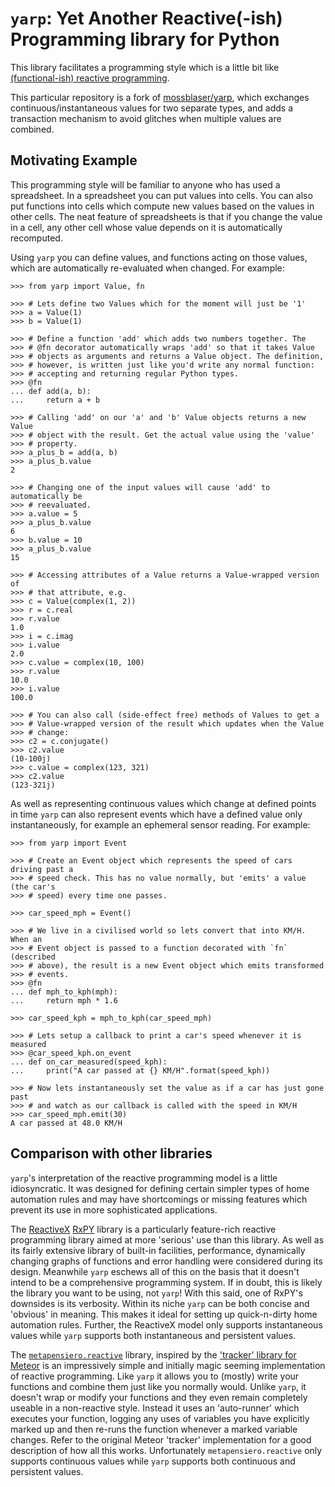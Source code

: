 `yarp`: Yet Another Reactive(-ish) Programming library for Python
=================================================================

This library facilitates a programming style which is a little bit like
[(functional-ish) reactive
programming](https://en.wikipedia.org/wiki/Functional_reactive_programming).

This particular repository is a fork of
[mossblaser/yarp](https://github.com/mossblaser/yarp), which exchanges
continuous/instantaneous values for two separate types, and adds a transaction
mechanism to avoid glitches when multiple values are combined.

Motivating Example
------------------

This programming style will be familiar to anyone who has used a spreadsheet.
In a spreadsheet you can put values into cells. You can also put functions into
cells which compute new values based on the values in other cells. The neat
feature of spreadsheets is that if you change the value in a cell, any other
cell whose value depends on it is automatically recomputed.

Using `yarp` you can define values, and functions acting on those values, which
are automatically re-evaluated when changed. For example:

    >>> from yarp import Value, fn
    
    >>> # Lets define two Values which for the moment will just be '1'
    >>> a = Value(1)
    >>> b = Value(1)
    
    >>> # Define a function 'add' which adds two numbers together. The
    >>> # @fn decorator automatically wraps 'add' so that it takes Value
    >>> # objects as arguments and returns a Value object. The definition,
    >>> # however, is written just like you'd write any normal function:
    >>> # accepting and returning regular Python types.
    >>> @fn
    ... def add(a, b):
    ...     return a + b
    
    >>> # Calling 'add' on our 'a' and 'b' Value objects returns a new Value
    >>> # object with the result. Get the actual value using the 'value'
    >>> # property.
    >>> a_plus_b = add(a, b)
    >>> a_plus_b.value
    2
    
    >>> # Changing one of the input values will cause 'add' to automatically be
    >>> # reevaluated.
    >>> a.value = 5
    >>> a_plus_b.value
    6
    >>> b.value = 10
    >>> a_plus_b.value
    15
    
    >>> # Accessing attributes of a Value returns a Value-wrapped version of
    >>> # that attribute, e.g.
    >>> c = Value(complex(1, 2))
    >>> r = c.real
    >>> r.value
    1.0
    >>> i = c.imag
    >>> i.value
    2.0
    >>> c.value = complex(10, 100)
    >>> r.value
    10.0
    >>> i.value
    100.0
    
    >>> # You can also call (side-effect free) methods of Values to get a
    >>> # Value-wrapped version of the result which updates when the Value
    >>> # change:
    >>> c2 = c.conjugate()
    >>> c2.value
    (10-100j)
    >>> c.value = complex(123, 321)
    >>> c2.value
    (123-321j)

As well as representing continuous values which change at defined points in
time `yarp` can also represent events which have a defined value only
instantaneously, for example an ephemeral sensor reading. For example:

    >>> from yarp import Event

    >>> # Create an Event object which represents the speed of cars driving past a
    >>> # speed check. This has no value normally, but 'emits' a value (the car's
    >>> # speed) every time one passes.

    >>> car_speed_mph = Event()

    >>> # We live in a civilised world so lets convert that into KM/H. When an
    >>> # Event object is passed to a function decorated with `fn` (described
    >>> # above), the result is a new Event object which emits transformed
    >>> # events.
    >>> @fn
    ... def mph_to_kph(mph):
    ...     return mph * 1.6

    >>> car_speed_kph = mph_to_kph(car_speed_mph)

    >>> # Lets setup a callback to print a car's speed whenever it is measured
    >>> @car_speed_kph.on_event
    ... def on_car_measured(speed_kph):
    ...     print("A car passed at {} KM/H".format(speed_kph))

    >>> # Now lets instantaneously set the value as if a car has just gone past
    >>> # and watch as our callback is called with the speed in KM/H
    >>> car_speed_mph.emit(30)
    A car passed at 48.0 KM/H

Comparison with other libraries
-------------------------------

`yarp`'s interpretation of the reactive programming model is a little
idiosyncratic. It was designed for defining certain simpler types of home
automation rules and may have shortcomings or missing features which prevent
its use in more sophisticated applications.

The [ReactiveX](http://reactivex.io/) [RxPY](https://github.com/ReactiveX/RxPY)
library is a particularly feature-rich reactive programming library aimed at
more 'serious' use than this library. As well as its fairly extensive library
of built-in facilities, performance, dynamically changing graphs of functions
and error handling were considered during its design. Meanwhile `yarp` eschews
all of this on the basis that it doesn't intend to be a comprehensive
programming system. If in doubt, this is likely the library you want to be
using, not `yarp`! With this said, one of RxPY's downsides is its verbosity.
Within its niche `yarp` can be both concise and 'obvious' in meaning.  This
makes it ideal for setting up quick-n-dirty home automation rules.  Further,
the ReactiveX model only supports instantaneous values while `yarp` supports
both instantaneous and persistent values.

The
[`metapensiero.reactive`](https://github.com/metapensiero/metapensiero.reactive)
library, inspired by the ['tracker' library for
Meteor](https://github.com/metapensiero/metapensiero.reactive) is an
impressively simple and initially magic seeming implementation of reactive
programming. Like `yarp` it allows you to (mostly) write your functions and
combine them just like you normally would. Unlike `yarp`, it doesn't wrap or
modify your functions and they even remain completely useable in a non-reactive
style. Instead it uses an 'auto-runner' which executes your function, logging
any uses of variables you have explicitly marked up and then re-runs the
function whenever a marked variable changes. Refer to the original Meteor
'tracker' implementation for a good description of how all this works.
Unfortunately `metapensiero.reactive` only supports continuous values while
`yarp` supports both continuous and persistent values.
